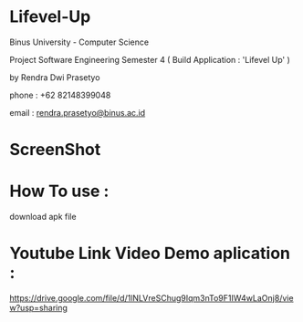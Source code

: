 # Lifevel-Up
Binus University - Computer Science

Project Software Engineering Semester 4 ( Build Application : 'Lifevel Up' ) 

by Rendra Dwi Prasetyo 


phone : +62 82148399048 

email : rendra.prasetyo@binus.ac.id

# ScreenShot


# How To use :
download apk file

# Youtube Link Video Demo aplication :
https://drive.google.com/file/d/1lNLVreSChug9Iqm3nTo9F1IW4wLaOnj8/view?usp=sharing

